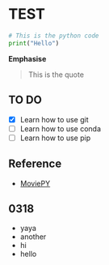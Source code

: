 # TEST

```python
# This is the python code
print("Hello")
```

**Emphasise**

> This is the quote


## TO DO
- [x] Learn how to use git
- [ ] Learn how to use conda
- [ ] Learn how to use pip

## Reference
- [MoviePY](https://pypi.org/project/moviepy/)

## 0318
- yaya
- another
- hi
- hello
